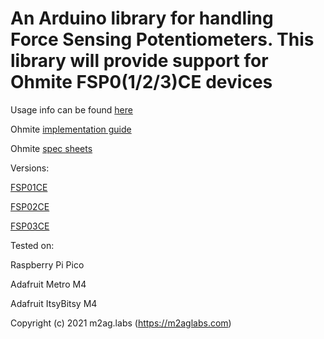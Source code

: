 # An Arduino library for handling Force Sensing Potentiometers. This library will provide support for Ohmite FSP0(1/2/3)CE devices

Usage info can be found [here](https://m2aglabs.wordpress.com/2021/09/15/using-ohmite-force-sensitive-potentiometers)

Ohmite [implementation guide](<https://www.mouser.com/pdfdocs/Ohmite-FSP-Integration-Guide-V1-0_27-03-18.pdf>)

Ohmite [spec sheets](<https://www.ohmite.com/assets/docs/fsp-series.pdf>)

Versions:

[FSP01CE](https://www.ohmite.com/catalog/fsp-series/FSP01CE)

[FSP02CE](https://www.ohmite.com/catalog/fsp-series/FSP02CE)

[FSP03CE](https://www.ohmite.com/catalog/fsp-series/FSP03CE)


Tested on: 

Raspberry Pi Pico

Adafruit Metro M4

Adafruit ItsyBitsy M4

Copyright (c) 2021 m2ag.labs (https://m2aglabs.com)
